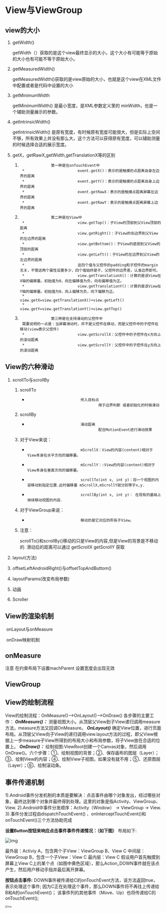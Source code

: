 # View与ViewGroup

##				view的大小

1. getWidth()

   getWidth（）获取的是这个view最终显示的大小，这个大小有可能等于原始的大小也有可能不等于原始大小。

1. getMeasuredWidth()

   getMeasuredWidth()获取的是view原始的大小，也就是这个view在XML文件中配置或者是代码中设置的大小

1. getMinimumWidth

   getMinimumWidth() 是最小宽度，是XML参数定义里的 minWidth，也是一个辅助测量展示的参数。

1. getIntrinsicWidth()

   getIntrinsicWidth() 是原有宽度，有时候原有宽度可能很大，但是实际上空间不够，所有效果上并没有那么大，这个方法可以获得原有宽度，可以辅助测量的时候选择合适的展示宽度。

1. getX，getRawX,getWidth,getTranslationX等的区别

   1. 					第一种是在onTouchEvent中
           * 						event.getX()：表示的是触摸的点距离自身左边界的距离
           * 						event.getY()：表示的是触摸的点距离自身上边界的距离
           * 						event.getRawX：表示的是触摸点距离屏幕左边界的距离
           * 						event.getRawY：表示的是触摸点距离屏幕上边界的距离
   1. 					第二种是在View中
           * 						view.getTop()：子View的顶部到父View顶部的距离
           * 						view.getRight()：子View的右边界到父View的左边界的距离
           * 						view.getBottom()：子View的底部到父View的顶部的距离
           * 						view.getLeft()：子View的左边界到父View的左边界的距离
           * 						这四个值与父控件的padding和子控件的margin无关，不管这两个属性设置多少，四个值始终是子、父控件的边界差，认准边界即可。
           * 						view.getTranslationX()：计算的是该View在X轴的偏移量。初始值为0，向左偏移值为负，向右偏移值为正。
           * 						view.getTranslationY()：计算的是该View在Y轴的偏移量。初始值为0，向上偏移为负，向下偏移为正。
           * 						view.getX=view.getTranslationX()+view.getLeft()
           * 						view.getY=view.getTranslationY()+view.getTop()
   1. 					第三种是在支持滑动的父控件中
           需要说明的一点是：当屏幕滑动时，并不是父控件在移动，而是父控件中的子控件在移动(view表示父控件)
           * 						view.getScrollX：父控件中的子控件在x方向上的滚动距离
           * 						view.getScrollY：父控件中的子控件在y方向上的滚动距离
           

##				View的六种滑动

1. scrollTo与scrollBy

   1. scrollTo

      * 							传入目标点 
                        					用于边界判断 或者初始化的时候滑动

   1. scrollBy

      * 							滑动距离 
                        					配合MotionEvent进行滑动效果

   1. 对于View来说：

      * 							mScrollX：View的内容(content)相对于View本身在水平方向的偏移量。
      * 							mScrollY：:View的内容(content)相对于View本身在垂直方向的偏移量。
      * 							scrollTo(int x, int y)：将一个视图的内容移动到指定位置.此时偏移量 mScrollX,mScrollY就分别等于x,y.
      * 							scrollBy(int x, int y)： 在现有的基础上继续移动视图的内容.

   1. 对于ViewGroup来说：

      * 							移动的是它对应的所有子View。

   1. 注意：

      scrollTo()和scrollBy()移动的只是View的内容,但是View的背景是不移动的.
      					滑动后的距离可以通过 getScrollX getScrollY 获取

1. layout(方法)

1. offsetLeftAndroidRight()与offsetTopAndButtom()

1. layoutParams(改变布局参数)

1. 动画

1. Scroller

## View的渲染机制

​		onLayout与onMeasure

​		onDraw映射机制

##			onMeasure

注意 在约束布局下设置machParent 设置宽度会出现无效

##			ViewGroup



## View的绘制流程

View的绘制流程：OnMeasure()——>OnLayout()——>OnDraw()
各步骤的主要工作：
***OnMeasure()：***
测量视图大小。从顶层父View到子View递归调用measure方法，measure方法又回调OnMeasure。
***OnLayout()***
确定View位置，进行页面布局。从顶层父View向子View的递归调用view.layout方法的过程，即父View根据上一步measure子View所得到的布局大小和布局参数，将子View放在合适的位置上。
***OnDraw()：***
绘制视图:ViewRoot创建一个Canvas对象，然后调用OnDraw()。六个步骤：①、绘制视图的背景；②、保存画布的图层（Layer）；③、绘制View的内容；④、绘制View子视图，如果没有就不用；⑤、还原图层（Layer）；⑥、绘制滚动条。



## **事件传递机制**

1).Android事件分发机制的本质是要解决：点击事件由哪个对象发出，经过哪些对象，最终达到哪个对象并最终得到处理。这里的对象是指Activity、ViewGroup、View.
2).Android中事件分发顺序：Activity（Window） -> ViewGroup -> View.
3).事件分发过程由dispatchTouchEvent() 、onInterceptTouchEvent()和onTouchEvent()三个方法协助完成

**设置Button按钮来响应点击事件事件传递情况：（如下图）**
布局如下:

![img](https://mmbiz.qpic.cn/mmbiz_png/82jN7o40p6lFIyibgZXBVqAbIuTlruyNw0iafLygh5KsBznVCzeOGqWAbFvYq4upLYmHiau3q9qic72suwFj03RsRQ/640?wx_fmt=png&tp=webp&wxfrom=5&wx_lazy=1&wx_co=1)



最外层：Activiy A，包含两个子View：ViewGroup B、View C
中间层：ViewGroup B，包含一个子View：View C
最内层：View C
假设用户首先触摸到屏幕上View C上的某个点（如图中黄色区域），那么Action_DOWN事件就在该点产生，然后用户移动手指并最后离开屏幕。



**按钮点击事件:**
DOWN事件被传递给C的onTouchEvent方法，该方法返回true，表示处理这个事件;
因为C正在处理这个事件，那么DOWN事件将不再往上传递给B和A的onTouchEvent()；
该事件列的其他事件（Move、Up）也将传递给C的onTouchEvent();



<img src="https://mmbiz.qpic.cn/mmbiz_png/82jN7o40p6lFIyibgZXBVqAbIuTlruyNwfyaJQNTExEpPpiap4BdMMHicD1vRPZ5SVXUedpk57cchvrgDsdibWymeg/640?wx_fmt=png&amp;tp=webp&amp;wxfrom=5&amp;wx_lazy=1&amp;wx_co=1" alt="img" style="zoom:50%;" />